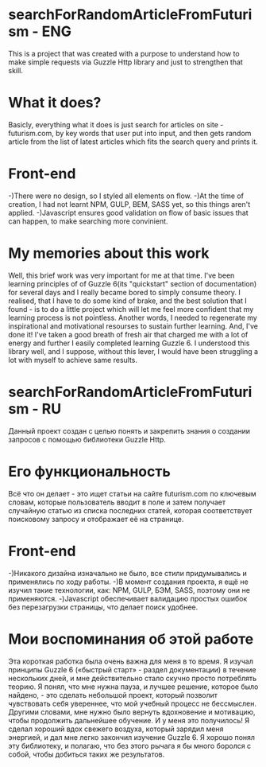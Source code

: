 # searchForRandomArticleFromFuturism - ENG
This is a project that was created with a purpose to understand how to make simple requests via Guzzle Http library and just to strengthen that skill.

# What it does?
Basicly, everything what it does is just search for articles on site - futurism.com, by key words that user put into input, and then gets random article from the list of latest articles which fits the search query and prints it.

# Front-end
-)There were no design, so I styled all elements on flow.
-)At the time of creation, I had not learnt NPM, GULP, BEM, SASS yet, so this things aren't applied.
-)Javascript ensures good validation on flow of basic issues that can happen, to make searching more convinient.

# My memories about this work
Well, this brief work was very important for me at that time. I've been learning principles of of Guzzle 6(its "quickstart" section of documentation) for several days and I really became bored to simply consume theory. I realised, that I have to do some kind of brake, and the best solution that I found - is to do a little project which will let me feel more confident that my learning process is not pointless. Another words, I needed to regenerate my inspirational and motivational resourses to sustain further learning. And, I've done it! I've taken a good breath of fresh air that charged me with a lot of energy and further I easily completed learning Guzzle 6. I understood this library well, and I suppose, without this lever, I would have been struggling a lot with myself to achieve same results.

# searchForRandomArticleFromFuturism - RU
Данный проект создан с целью понять и закрепить знания о создании запросов с помощью библиотеки Guzzle Http.

# Его функциональность
Всё что он делает - это ищет статьи на сайте futurism.com по ключевым словам, которые пользователь вводит в поле и затем получает случайную статью из списка последних статей, которая соответствует поисковому запросу и отображает её на странице.

# Front-end
-)Никакого дизайна изначально не было, все стили придумывались и применялись по ходу работы.
-)В момент создания проекта, я ещё не изучил такие технологии, как: NPM, GULP, БЭМ, SASS, поэтому они не применяются.
-)Javascript обеспечивает валидацию простых ошибок без перезагрузки страницы, что делает поиск удобнее.

# Мои воспоминания об этой работе
Эта короткая работка была очень важна для меня в то время. Я изучал принципы Guzzle 6 («быстрый старт» - раздел документации) в течение нескольких дней, и мне действительно стало скучно просто потреблять теорию. Я понял, что мне нужна пауза, и лучшее решение, которое было найдено, - это сделать небольшой проект, который позволит чувствовать себя увереннее, что мой учебный процесс не бессмыслен. Другими словами, мне нужно было вернуть вдохновение и мотивацию, чтобы продолжить дальнейшее обучение. И у меня это получилось! Я сделал хороший вдох свежего воздуха, который зарядил меня энергией, и дал мне легко закончил изучение Guzzle 6. Я хорошо понял эту библиотеку, и полагаю, что без этого рычага я бы много боролся с собой, чтобы добиться таких же результатов.
